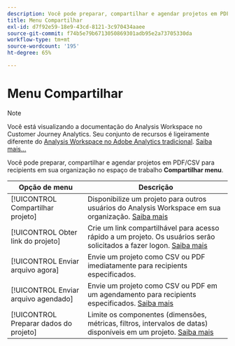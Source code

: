```yaml
---
description: Você pode preparar, compartilhar e agendar projetos em PDF/CSV para recipients em sua organização.
title: Menu Compartilhar
exl-id: d7f92e59-18e9-43cd-8121-3c970434aaee
source-git-commit: f74b5e79b6713050869301adb95e2a73705330da
workflow-type: tm+mt
source-wordcount: '195'
ht-degree: 65%

---
```


# Menu Compartilhar

>[!NOTE]
>
>Você está visualizando a documentação do Analysis Workspace no Customer Journey Analytics. Seu conjunto de recursos é ligeiramente diferente do [Analysis Workspace no Adobe Analytics tradicional](https://experienceleague.adobe.com/docs/analytics/analyze/analysis-workspace/home.html). [Saiba mais...](/help/getting-started/cja-aa.md)

Você pode preparar, compartilhar e agendar projetos em PDF/CSV para recipients em sua organização no espaço de trabalho **Compartilhar menu**.

| Opção de menu | Descrição |
| --- | --- |
| [!UICONTROL Compartilhar projeto] | Disponibilize um projeto para outros usuários do Analysis Workspace em sua organização. [Saiba mais](https://experienceleague.adobe.com/docs/analytics/analyze/analysis-workspace/curate-share/share-projects.html?lang=pt-BR) |
| [!UICONTROL Obter link do projeto] | Crie um link compartilhável para acesso rápido a um projeto. Os usuários serão solicitados a fazer logon. [Saiba mais](https://experienceleague.adobe.com/docs/analytics/analyze/analysis-workspace/curate-share/shareable-links.html?lang=pt-BR) |
| [!UICONTROL Enviar arquivo agora] | Envie um projeto como CSV ou PDF imediatamente para recipients especificados. |
| [!UICONTROL Enviar arquivo agendado] | Envie um projeto como CSV ou PDF em um agendamento para recipients especificados. [Saiba mais](https://experienceleague.adobe.com/docs/analytics/analyze/analysis-workspace/curate-share/t-schedule-report.html) |
| [!UICONTROL Preparar dados do projeto] | Limite os componentes (dimensões, métricas, filtros, intervalos de datas) disponíveis em um projeto. [Saiba mais](https://experienceleague.adobe.com/docs/analytics/analyze/analysis-workspace/curate-share/curate.html) |
